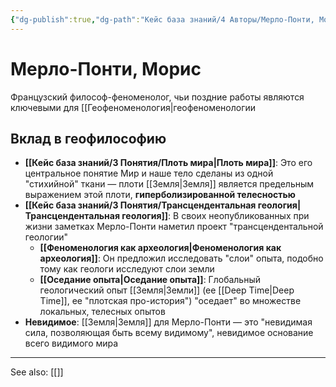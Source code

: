 ```yaml
---
{"dg-publish":true,"dg-path":"Кейс база знаний/4 Авторы/Мерло-Понти, Морис","permalink":"/kejs-baza-znanij/4-avtory/merlo-ponti-moris/"}
---
```


# Мерло-Понти, Морис

Французский философ-феноменолог, чьи поздние работы являются ключевыми для [[Геофеноменология|геофеноменологии

## Вклад в геофилософию
- **[[Кейс база знаний/3 Понятия/Плоть мира\|Плоть мира]]**: Это его центральное понятие Мир и наше тело сделаны из одной "стихийной" ткани — плоти [[Земля\|Земля]] является предельным выражением этой плоти, **гиперболизированной телесностью**
- **[[Кейс база знаний/3 Понятия/Трансцендентальная геология\|Трансцендентальная геология]]**: В своих неопубликованных при жизни заметках Мерло-Понти наметил проект "трансцендентальной геологии"
    - **[[Феноменология как археология\|Феноменология как археология]]**: Он предложил исследовать "слои" опыта, подобно тому как геологи исследуют слои земли
    - **[[Оседание опыта\|Оседание опыта]]**: Глобальный геологический опыт [[Земля\|Земли]] (ее [[Deep Time\|Deep Time]], ее "плотская про-история") "оседает" во множестве локальных, телесных опытов
- **Невидимое**: [[Земля\|Земля]] для Мерло-Понти — это "невидимая сила, позволяющая быть всему видимому", невидимое основание всего видимого мира






---
See also:
[[]]
